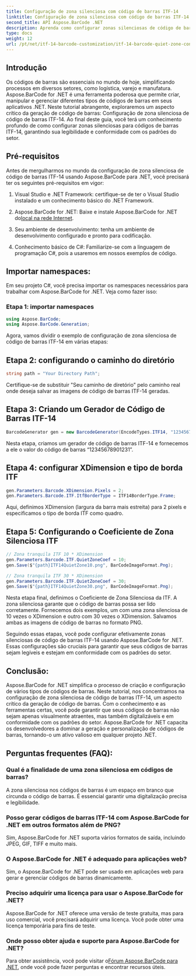 ```yaml
---
title: Configuração de zona silenciosa com código de barras ITF-14
linktitle: Configuração de zona silenciosa com código de barras ITF-14
second_title: API Aspose.BarCode .NET
description: Aprenda como configurar zonas silenciosas de código de barras ITF-14 com Aspose.BarCode for .NET. Garanta legibilidade e conformidade sem esforço.
type: docs
weight: 12
url: /pt/net/itf-14-barcode-customization/itf-14-barcode-quiet-zone-configuration/
---
```


## Introdução

Os códigos de barras são essenciais no mundo de hoje, simplificando processos em diversos setores, como logística, varejo e manufatura. Aspose.BarCode for .NET é uma ferramenta poderosa que permite criar, manipular e gerenciar diferentes tipos de códigos de barras em seus aplicativos .NET. Neste tutorial abrangente, exploraremos um aspecto crítico da geração de código de barras: Configuração de zona silenciosa de código de barras ITF-14. Ao final deste guia, você terá um conhecimento profundo de como configurar zonas silenciosas para códigos de barras ITF-14, garantindo sua legibilidade e conformidade com os padrões do setor.

## Pré-requisitos

Antes de mergulharmos no mundo da configuração de zona silenciosa de código de barras ITF-14 usando Aspose.BarCode para .NET, você precisará ter os seguintes pré-requisitos em vigor:

1. Visual Studio e .NET Framework: certifique-se de ter o Visual Studio instalado e um conhecimento básico do .NET Framework.

2.  Aspose.BarCode for .NET: Baixe e instale Aspose.BarCode for .NET do[local na rede Internet](https://releases.aspose.com/barcode/net/).

3. Seu ambiente de desenvolvimento: tenha um ambiente de desenvolvimento configurado e pronto para codificação.

4. Conhecimento básico de C#: Familiarize-se com a linguagem de programação C#, pois a usaremos em nossos exemplos de código.

## Importar namespaces:

Em seu projeto C#, você precisa importar os namespaces necessários para trabalhar com Aspose.BarCode for .NET. Veja como fazer isso:

### Etapa 1: importar namespaces

```csharp
using Aspose.BarCode;
using Aspose.BarCode.Generation;
```

Agora, vamos dividir o exemplo de configuração de zona silenciosa de código de barras ITF-14 em várias etapas:

## Etapa 2: configurando o caminho do diretório

```csharp
string path = "Your Directory Path";
```

Certifique-se de substituir "Seu caminho de diretório" pelo caminho real onde deseja salvar as imagens de código de barras ITF-14 geradas.

## Etapa 3: Criando um Gerador de Código de Barras ITF-14

```csharp
BarcodeGenerator gen = new BarcodeGenerator(EncodeTypes.ITF14, "12345678901231");
```

Nesta etapa, criamos um gerador de código de barras ITF-14 e fornecemos a ele o valor do código de barras “12345678901231”.

## Etapa 4: configurar XDimension e tipo de borda ITF

```csharp
gen.Parameters.Barcode.XDimension.Pixels = 2;
gen.Parameters.Barcode.ITF.ItfBorderType = ITF14BorderType.Frame;
```

Aqui, definimos XDimension (largura da barra mais estreita) para 2 pixels e especificamos o tipo de borda ITF como quadro.

## Etapa 5: Configurando o Coeficiente de Zona Silenciosa ITF

```csharp
// Zona tranquila ITF 10 * XDimension
gen.Parameters.Barcode.ITF.QuietZoneCoef = 10;
gen.Save($"{path}ITF14QuietZone10.png", BarCodeImageFormat.Png);

// Zona tranquila ITF 30 * XDimension
gen.Parameters.Barcode.ITF.QuietZoneCoef = 30;
gen.Save($"{path}ITF14QuietZone30.png", BarCodeImageFormat.Png);
```

Nesta etapa final, definimos o Coeficiente de Zona Silenciosa da ITF. A zona silenciosa garante que o código de barras possa ser lido corretamente. Fornecemos dois exemplos, um com uma zona silenciosa de 10 vezes o XDimension e outro com 30 vezes o XDimension. Salvamos ambas as imagens de código de barras no formato PNG.

Seguindo essas etapas, você pode configurar efetivamente zonas silenciosas de código de barras ITF-14 usando Aspose.BarCode for .NET. Essas configurações são cruciais para garantir que seus códigos de barras sejam legíveis e estejam em conformidade com os padrões do setor.

## Conclusão:

Aspose.BarCode for .NET simplifica o processo de criação e configuração de vários tipos de códigos de barras. Neste tutorial, nos concentramos na configuração de zona silenciosa de código de barras ITF-14, um aspecto crítico da geração de código de barras. Com o conhecimento e as ferramentas certas, você pode garantir que seus códigos de barras não sejam apenas visualmente atraentes, mas também digitalizáveis e em conformidade com os padrões do setor. Aspose.BarCode for .NET capacita os desenvolvedores a dominar a geração e personalização de códigos de barras, tornando-o um ativo valioso em qualquer projeto .NET.

## Perguntas frequentes (FAQ):

### Qual é a finalidade de uma zona silenciosa em códigos de barras?
A zona silenciosa nos códigos de barras é um espaço em branco que circunda o código de barras. É essencial garantir uma digitalização precisa e legibilidade.

### Posso gerar códigos de barras ITF-14 com Aspose.BarCode for .NET em outros formatos além de PNG?
Sim, Aspose.BarCode for .NET suporta vários formatos de saída, incluindo JPEG, GIF, TIFF e muito mais.

### O Aspose.BarCode for .NET é adequado para aplicações web?
Sim, o Aspose.BarCode for .NET pode ser usado em aplicações web para gerar e gerenciar códigos de barras dinamicamente.

### Preciso adquirir uma licença para usar o Aspose.BarCode for .NET?
Aspose.BarCode for .NET oferece uma versão de teste gratuita, mas para uso comercial, você precisará adquirir uma licença. Você pode obter uma licença temporária para fins de teste.

### Onde posso obter ajuda e suporte para Aspose.BarCode for .NET?
 Para obter assistência, você pode visitar o[Fórum Aspose.BarCode para .NET](https://forum.aspose.com/c/barcode/13), onde você pode fazer perguntas e encontrar recursos úteis.

